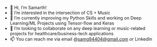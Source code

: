 - 👋 Hi, I’m Samarth!
- 👀 I’m interested in the intersection of CS + Music
- 🌱 I’m currently improving my Python Skills and working on Deep Learning/ML Projects using Tensor-flow and Keras
- 💞️ I’m looking to collaborate on any deep learning or music-related projects for healthcare/business-tech applications
- 📫 You can reach me via email @samg94404@gmail.com or LinkedIn

<!---
samarthg123/samarthg123 is a ✨ special ✨ repository because its `README.md` (this file) appears on your GitHub profile.
You can click the Preview link to take a look at your changes.
--->

